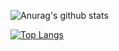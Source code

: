 ![Anurag's github stats](https://github-readme-stats.vercel.app/api?username=douglasJovenil&count_private=true&show_icons=true)

[![Top Langs](https://github-readme-stats.vercel.app/api/top-langs/?username=douglasJovenil&hide=livescript,html)](https://github.com/anuraghazra/github-readme-stats)